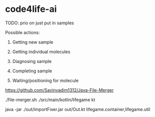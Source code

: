 # code4life-ai

TODO:
prio on just put in samples


Possible actions:

1. Getting new sample

2. Getting individual molecules

3. Diagnosing sample

4. Completing sample

5. Waiting/positioning for molecule 




https://github.com/Savinvadim1312/Java-File-Merger


./file-merger.sh ./src/main/kotlin/lifegame kt


 java -jar ./out/importFixer.jar out/Out.kt lifegame.container,lifegame.util